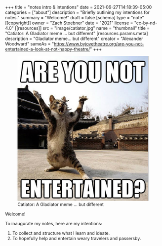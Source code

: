 +++
title = "notes intro & intentions"
date = 2021-06-27T14:18:39-05:00
categories = ["about"]
description = "Briefly outlining my intentions for notes."
summary = "Welcome!"
draft = false
[schema]
 type = "note"
[[copyright]]
  owner = "Zach Stoebner"
  date = "2021"
  license = "cc-by-nd-4.0"
[[resources]]
  src = "image/catiator.jpg"
  name = "thumbnail"
  title = "Catiator: A Gladiator meme ... but different"
  [resources.params.meta]
    description = "Gladiator meme... but different"
    creator = "Alexander Woodward"
    sameAs = "https://www.byjovetheatre.org/are-you-not-entertained-a-look-at-not-happy-theatre/"
+++

<figure>
<img src="image/catiator.jpg" alt="Catiator: A Gladiator meme ... but different" style="height:100px width:100px;" /> 
<figcaption>Catiator: A Gladiator meme ... but different</figcaption>
</figure>

Welcome!

To inaugurate my notes, here are my intentions: 
1. To collect and structure what I learn and ideate. 
2. To hopefully help and entertain weary travelers and passersby. 
